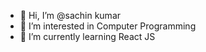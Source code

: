 - 👋 Hi, I’m @sachin kumar
- 👀 I’m interested in Computer Programming
- 🌱 I’m currently learning React JS

<!---
sachin-kumar-cse/sachin-kumar-cse is a ✨ special ✨ repository because its `README.md` (this file) appears on your GitHub profile.
You can click the Preview link to take a look at your changes.
--->
